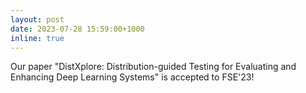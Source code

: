 ```yaml
---
layout: post
date: 2023-07-28 15:59:00+1000
inline: true
---
```


Our paper "DistXplore: Distribution-guided Testing for Evaluating and Enhancing Deep Learning Systems" is accepted to FSE'23!
